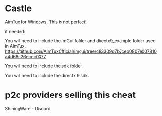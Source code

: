 # Castle
AimTux for Windows, This is not perfect!

if needed:

You will need to include the ImGui folder and directx9_example folder used in AimTux. https://github.com/AimTuxOfficial/imgui/tree/c83309d7b7ceb0807e007810a4d68d26ecec0377

You will need to include the sdk folder.

You will need to include the directx 9 sdk.

# p2c providers selling this cheat
ShiningWare - Discord
<blockquote class="imgur-embed-pub" lang="en" data-id="a/f6vta"><a href="//imgur.com/f6vta"></a></blockquote><script async src="//s.imgur.com/min/embed.js" charset="utf-8"></script>
